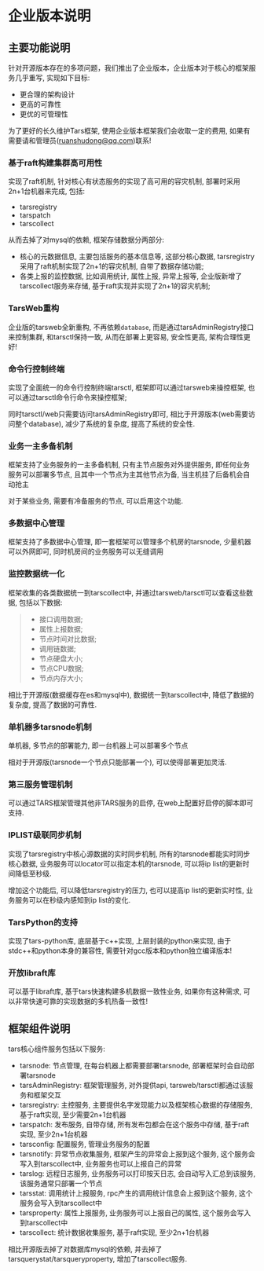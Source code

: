 
# 企业版本说明

## 主要功能说明

针对开源版本存在的多项问题，我们推出了企业版本，企业版本对于核心的框架服务几乎重写, 实现如下目标:

- 更合理的架构设计
- 更高的可靠性
- 更优的可管理性

为了更好的长久维护Tars框架, 使用企业版本框架我们会收取一定的费用, 如果有需要请和管理员(ruanshudong@qq.com)联系!

### 基于raft构建集群高可用性

实现了raft机制, 针对核心有状态服务的实现了高可用的容灾机制, 部署时采用2n+1台机器来完成, 包括:
- tarsregistry
- tarspatch
- tarscollect

从而去掉了对mysql的依赖, 框架存储数据分两部分:
- 核心的元数据信息, 主要包括服务的基本信息等, 这部分核心数据, tarsregistry采用了raft机制实现了2n+1的容灾机制, 自带了数据存储功能;
- 各类上报的监控数据, 比如调用统计, 属性上报, 异常上报等, 企业版新增了tarscollect服务来存储, 基于raft实现并实现了2n+1的容灾机制;

### TarsWeb重构

企业版的tarsweb全新重构, 不再依赖`database`, 而是通过tarsAdminRegistry接口来控制集群, 和tarsctl保持一致, 从而在部署上更容易, 安全性更高, 架构合理性更好!

### 命令行控制终端

实现了全面统一的命令行控制终端tarsctl, 框架即可以通过tarsweb来操控框架, 也可以通过tarsctl命令行命令来操控框架;

同时tarsctl/web只需要访问tarsAdminRegistry即可, 相比于开源版本(web需要访问整个database), 减少了系统的复杂度, 提高了系统的安全性.

### 业务一主多备机制

框架支持了业务服务的一主多备机制, 只有主节点服务对外提供服务, 即任何业务服务可以部署多节点, 且其中一个节点为主其他节点为备, 当主机挂了后备机会自动抢主

对于某些业务, 需要有冷备服务的节点, 可以启用这个功能.

### 多数据中心管理

框架支持了多数据中心管理, 即一套框架可以管理多个机房的tarsnode, 少量机器可以外网即可, 同时机房间的业务服务可以无缝调用

### 监控数据统一化

框架收集的各类数据统一到tarscollect中, 并通过tarsweb/tarsctl可以查看这些数据, 包括以下数据:
>- 接口调用数据;
>- 属性上报数据;
>- 节点时间对比数据;
>- 调用链数据;
>- 节点硬盘大小;
>- 节点CPU数据;
>- 节点内存大小;

相比于开源版(数据缓存在es和mysql中), 数据统一到tarscollect中, 降低了数据的复杂度, 提高了数据的可靠性.

### 单机器多tarsnode机制

单机器, 多节点的部署能力, 即一台机器上可以部署多个节点

相对于开源版(tarsnode一个节点只能部署一个), 可以使得部署更加灵活.

### 第三服务管理机制

可以通过TARS框架管理其他非TARS服务的启停, 在web上配置好启停的脚本即可支持.

### IPLIST级联同步机制

实现了tarsregistry中核心源数据的实时同步机制, 所有的tarsnode都能实时同步核心数据, 业务服务可以locator可以指定本机的tarsnode, 可以将ip list的更新时间降低至秒级.

增加这个功能后, 可以降低tarsregistry的压力, 也可以提高ip list的更新实时性, 业务服务可以在秒级内感知到ip list的变化.

### TarsPython的支持

实现了tars-python库, 底层基于c++实现, 上层封装的python来实现, 由于stdc++和python本身的兼容性, 需要针对gcc版本和python独立编译版本!

### 开放libraft库

可以基于libraft库, 基于tars快速构建多机数据一致性业务, 如果你有这种需求, 可以非常快速可靠的实现数据的多机热备一致性!

## 框架组件说明

tars核心组件服务包括以下服务:
- tarsnode: 节点管理, 在每台机器上都需要部署tarsnode, 部署框架时会自动部署tarsnode
- tarsAdminRegistry: 框架管理服务, 对外提供api, tarsweb/tarsctl都通过该服务和框架交互
- tarsregistry: 主控服务, 主要提供名字发现能力以及框架核心数据的存储服务, 基于raft实现, 至少需要2n+1台机器
- tarspatch: 发布服务, 自带存储, 所有发布包都会在这个服务中存储, 基于raft实现, 至少2n+1台机器
- tarsconfig: 配置服务, 管理业务服务的配置
- tarsnotify: 异常节点收集服务, 框架产生的异常会上报到这个服务, 这个服务会写入到tarscollect中, 业务服务也可以上报自己的异常
- tarslog: 远程日志服务, 业务服务可以打印按天日志, 会自动写入汇总到该服务, 该服务通常只部署一个节点
- tarsstat: 调用统计上报服务, rpc产生的调用统计信息会上报到这个服务, 这个服务会写入到tarscollect中
- tarsproperty: 属性上报服务, 业务服务可以上报自己的属性, 这个服务会写入到tarscollect中
- tarscollect: 统计数据收集服务, 基于raft实现, 至少2n+1台机器

相比开源版去掉了对数据库mysql的依赖, 并去掉了tarsquerystat/tarsqueryproperty, 增加了tarscollect服务.
